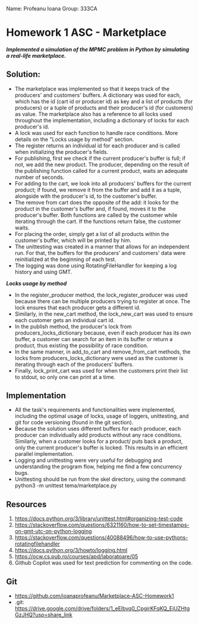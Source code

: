 Name: Profeanu Ioana
Group: 333CA

# Homework 1 ASC - Marketplace
##### Implemented a simulation of the MPMC problem in Python by simulating a real-life marketplace.

Solution:
-
* The marketplace was implemented so that it keeps track of the producers' and customers' buffers.
A dictionary was used for each, which has the id (cart id or producer id) as key and a list of
products (for producers) or a tuple of products and their producer's id (for customers) as value.
The marketplace also has a reference to all locks used throughout the implementation, including a
dictionary of locks for each producer's id.
* A lock was used for each function to handle race conditions. More details on the "Locks
usage by method" section.
* The register returns an individual id for each producer and is called when initializing the
producer's fields.
* For publishing, first we check if the current producer's buffer is full; if not, we add the new
product. The producer, depending on the result of the publishing function called for a current
product, waits an adequate number of seconds.
* For adding to the cart, we look into all producers' buffers for the current product; if found, we
remove it from the buffer and add it as a tuple, alongside with the producer's id, to the
customer's buffer.
* The remove from cart does the opposite of the add: it looks for the product in the customer's
buffer and, if found, moves it to the producer's buffer. Both functions are called by the customer
while iterating through the cart. If the functions return false, the customer waits.
* For placing the order, simply get a list of all products within the customer's buffer, which will
be printed by him.
* The unittesting was created in a manner that allows for an independent run. For that, the buffers
for the producers’ and customers' data were reinitialized at the beginning of each test.
* The logging was done using RotatingFileHandler for keeping a log history and using GMT.

***Locks usage by method***
* In the register_producer method, the lock_register_producer was used because there can be
multiple producers trying to register at once. The lock ensures that each producer gets a
different id.
* Similarly, in the new_cart method, the lock_new_cart was used to ensure each customer gets an
individual cart id.
* In the publish method, the producer's lock from producers_locks_dictionary because, even if each
producer has its own buffer, a customer can search for an item in its buffer or return a product,
thus existing the possibility of race condition.
* In the same manner, in add_to_cart and remove_from_cart methods, the locks from
producers_locks_dictionary were used as the customer is iterating through each of the producers'
buffers.
* Finally, lock_print_cart was used for when the customers print their list to stdout, so only
one can print at a time.

Implementation
-
* All the task's requirements and functionalities were implemented, including the optimal usage of
locks, usage of loggers, unittesting, and git for code versioning (found in the git section).
* Because the solution uses different buffers for each producer, each producer can individually add
products without any race conditions. Similarly, when a customer looks for a product/ puts back a
product, only the current producer's buffer is locked. This results in an efficient parallel
implementation.
* Logging and unittesting were very useful for debugging and understanding the program flow,
helping me find a few concurrency bugs.
* Unittesting should be run from the skel directory, using the command: python3 -m unittest
tema/marketplace.py

Resources
-
1. https://docs.python.org/3/library/unittest.html#organizing-test-code
2. https://stackoverflow.com/questions/6321160/how-to-set-timestamps-on-gmt-utc-on-python-logging
3. https://stackoverflow.com/questions/40088496/how-to-use-pythons-rotatingfilehandler
4. https://docs.python.org/3/howto/logging.html
5. https://ocw.cs.pub.ro/courses/apd/laboratoare/05
6. Github Copilot was used for text prediction for commenting on the code.

Git
-
* https://github.com/ioanaprofeanu/Marketplace-ASC-Homework1
* .git: https://drive.google.com/drive/folders/1_eElbvq0_CpgirKFqKQ_EjUZHtgGzJHQ?usp=share_link
